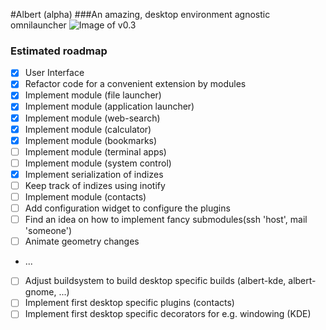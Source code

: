#Albert (alpha)
###An amazing, desktop environment agnostic omnilauncher
![Image of v0.3](https://raw.githubusercontent.com/ManuelSchneid3r/albert/master/pictures/v0.3.gif)

### Estimated roadmap
 - [x] User Interface
 - [x] Refactor code for a convenient extension by modules
 - [x] Implement module (file launcher)
 - [x] Implement module (application launcher)
 - [x] Implement module (web-search)
 - [x] Implement module (calculator)
 - [x] Implement module (bookmarks)
 - [ ] Implement module (terminal apps)
 - [ ] Implement module (system control)
 - [x] Implement serialization of indizes
 - [ ] Keep track of indizes using inotify
 - [ ] Implement module (contacts)
 - [ ] Add configuration widget to configure the plugins
 - [ ] Find an idea on how to implement fancy submodules(ssh 'host', mail 'someone')
 - [ ] Animate geometry changes
 - ...
 - [ ] Adjust buildsystem to build desktop specific builds (albert-kde, albert-gnome, ...)
 - [ ] Implement first desktop specific plugins (contacts)
 - [ ] Implement first desktop specific decorators for e.g. windowing (KDE)
